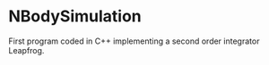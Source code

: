 NBodySimulation
===============

First program coded in C++ implementing a second order integrator Leapfrog.
